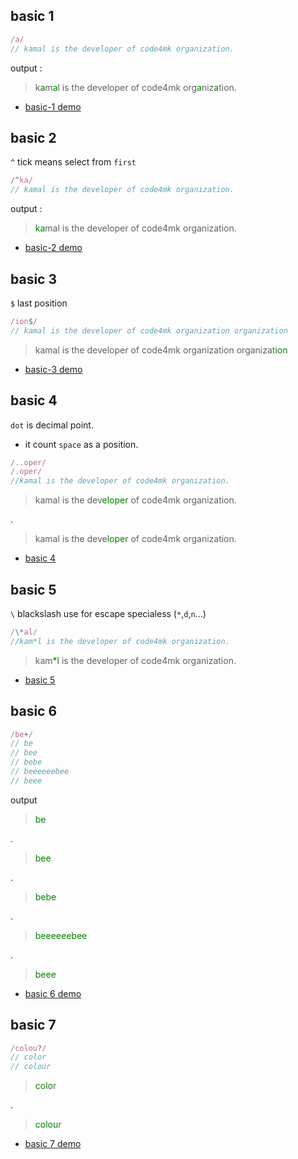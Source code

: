 



## basic 1

```js
/a/
// kamal is the developer of code4mk organization.
```

output :

> k<font style='color:green'>a</font>m<font style='color:green'>a</font>l is the developer of code4mk org<font style='color:green'>a</font>niz<font style='color:green'>a</font>tion.

* [basic-1 demo](https://regexr.com/3nnms)

## basic 2

`^` tick means select from `first`

```js
/^ka/
// kamal is the developer of code4mk organization.
```

output :

> <font style='color:green'>ka</font>mal is the developer of code4mk organization.

* [basic-2 demo](https://regexr.com/3nnpj)


## basic 3
`$` last position

```js
/ion$/
// kamal is the developer of code4mk organization organization
```

> kamal is the developer of code4mk organization organizat<font style='color:green'>ion</font>

* [basic-3 demo](https://regexr.com/3nnrf)


## basic 4

`dot` is decimal point.

* it count `space`  as a position.

```js
/..oper/
/.oper/
//kamal is the developer of code4mk organization.
```

> kamal is the dev<font style='color:green'>eloper</font> of code4mk organization.

.

> kamal is the deve<font style='color:green'>loper</font> of code4mk organization.

* [basic 4](https://regexr.com/3nnsd)

## basic 5

`\` blackslash use for escape specialess (`*`,`d`,`n`...)

```js
/\*al/
//kam*l is the developer of code4mk organization.
```

> kam<font style='color:green'>*l</font> is the developer of code4mk organization.

* [basic 5](https://regexr.com/3nnt5)

## basic 6

```js
/be+/
// be
// bee
// bebe
// beeeeeebee
// beee
```

output

> <font style='color:green'>be</font>

.

> <font style='color:green'>bee</font>

.

> <font style='color:green'>bebe</font>

.

> <font style='color:green'>beeeeeebee</font>

.

> <font style='color:green'>beee</font>


* [basic 6 demo](https://regexr.com/3nnur)


## basic 7


```js
/colou?/
// color
// colour
```

> <font style='color:green'>colo</font>r

.

> <font style='color:green'>colou</font>r

* [basic 7 demo](https://regexr.com/3no49)
